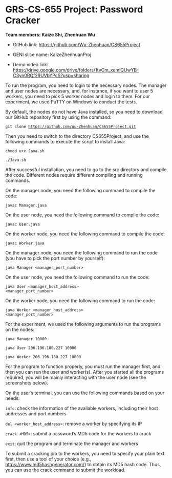 # GRS-CS-655 Project: Password Cracker
<strong>Team members: Kaize Shi, Zhenhuan Wu</strong>

* GitHub link: https://github.com/Wu-Zhenhuan/CS655Project

* GENI slice name: KaizeZhenhuanProj

* Demo video link: https://drive.google.com/drive/folders/1tvCm_xemiQUwYB-C3yn0RQf29UVbYPcS?usp=sharing

To run the program, you need to login to the necessary nodes. The manager and user nodes are necessary, and, for instance, if you want to user 5 workers, you need to pick 5 worker nodes and login to them. For our experiment, we used PuTTY on Windows to conduct the tests.

By default, the nodes do not have Java installed, so you need to download our GitHub repository first by using the command:

<code>git clone https://github.com/Wu-Zhenhuan/CS655Project.git</code>

Then you need to switch to the directory CS655Project, and use the following commands to execute the script to install Java:

<code>chmod u+x Java.sh</code>

<code>./Java.sh</code>

After successful installation, you need to go to the src directory and compile the code. Different nodes require different compiling and running commands.

On the manager node, you need the following command to compile the code:

<code>javac Manager.java</code>

On the user node, you need the following command to compile the code:

<code>javac User.java</code>

On the worker node, you need the following command to compile the code:

<code>javac Worker.java</code>

On the manager node, you need the following command to run the code (you have to pick the port number by yourself):

<code>java Manager <manager_port_number></code>

On the user node, you need the following command to run the code:

<code>java User <manager_host_address> <manager_port_number></code>

On the worker node, you need the following command to run the code:

<code>java Worker <manager_host_address> <manager_port_number></code>

For the experiment, we used the following arguments to run the programs on the nodes:

<code>java Manager 10000</code>

<code>java User 206.196.180.227 10000</code>

<code>java Worker 206.196.180.227 10000</code>

For the program to function properly, you must run the manager first, and then you can run the user and worker(s). After you started all the programs required, you will be mainly interacting with the user node (see the screenshots below).

On the user’s terminal, you can use the following commands based on your needs:

<code>info</code>: check the information of the available workers, including their host addresses and port numbers

<code>del <worker_host_address></code>: remove a worker by specifying its IP

<code>crack \<MD5\></code>: submit a password’s MD5 code for the workers to crack

<code>exit</code>: quit the program and terminate the manager and workers

To submit a cracking job to the workers, you need to specify your plain text first, then use a tool of your choice (e.g., https://www.md5hashgenerator.com/) to obtain its MD5 hash code. Thus, you can use the crack command to submit the workload.
